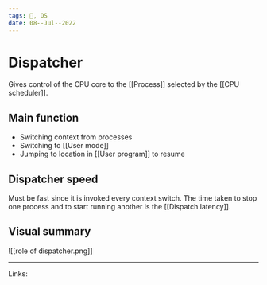 ```yaml
---
tags: 🌱, OS
date: 08--Jul--2022
---
```


# Dispatcher

Gives control of the CPU core to the [[Process]] selected by the [[CPU scheduler]].

## Main function

- Switching context from processes
- Switching to [[User mode]]
- Jumping to location in [[User program]] to resume

## Dispatcher speed

Must be fast since it is invoked every context switch. The time taken to stop one process and to start running another is the [[Dispatch latency]]. 

## Visual summary

![[role of dispatcher.png]]

---
Links: 